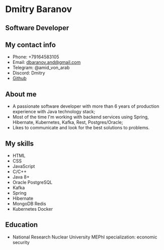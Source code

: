 # Dmitry Baranov

## Software Developer

## My contact info
* Phone: +79164583105
* Email: dbaranov.and@gmail.com
* Telegram: @amid_von_arab
* Discord: Dmitry
* [Github](https://github.com/dmitry-baranov)

## About me
- A passionate software developer with more than 6 years of production experience with Java technology stack;
- Most of the time I'm working with backend services using Spring, Hibernate, Kubernetes, Kafka, Rest, Postgres/Oracle;
- Likes to communicate and look for the best solutions to problems.

## My skills
* HTML
* CSS
* JavaScript
* C/C++
* Java 8+
* Oracle PostgreSQL
* Kafka
* Spring
* Hibernate
* MongoDB Redis
* Kubernetes Docker

## Education
* National Research Nuclear University MEPhI specialization: economic security
